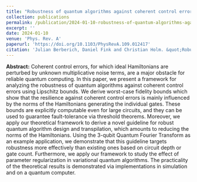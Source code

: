 ```yaml
---
title: "Robustness of quantum algorithms against coherent control errors"
collection: publications
permalink: /publication/2024-01-10-robustness-of-quantum-algorithms-against-coherent-control-errors
excerpt: ''
date: 2024-01-10
venue: 'Phys. Rev. A'
paperurl: 'https://doi.org/10.1103/PhysRevA.109.012417'
citation: 'Julian Berberich, Daniel Fink and Christian Holm. &quot;Robustness of quantum algorithms against coherent control errors.&quot; Phys. Rev. A, Jan. 2024. DOI:'
---
```

**Abstract:** Coherent control errors, for which ideal Hamiltonians are perturbed by unknown multiplicative noise terms, are a major obstacle for reliable quantum computing. In this paper, we present a framework for analyzing the robustness of quantum algorithms against coherent control errors using Lipschitz bounds. We derive worst-case fidelity bounds which show that the resilience against coherent control errors is mainly influenced by the norms of the Hamiltonians generating the individual gates. These bounds are explicitly computable even for large circuits, and they can be used to guarantee fault-tolerance via threshold theorems. Moreover, we apply our theoretical framework to derive a novel guideline for robust quantum algorithm design and transpilation, which amounts to reducing the norms of the Hamiltonians. Using the 3-qubit Quantum Fourier Transform as an example application, we demonstrate that this guideline targets robustness more effectively than existing ones based on circuit depth or gate count. Furthermore, we apply our framework to study the effect of parameter regularization in variational quantum algorithms. The practicality of the theoretical results is demonstrated via implementations in simulation and on a quantum computer.